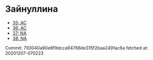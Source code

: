 # Зайнуллина
- [35: AC](35.md)
- [36: AC](36.md)
- [37: NA](37.md)
- [38: NA](38.md)

Commit: 793040a80e6f9dcca94766de315f2baa2491ac6a
 fetched at: 20201207-070223
